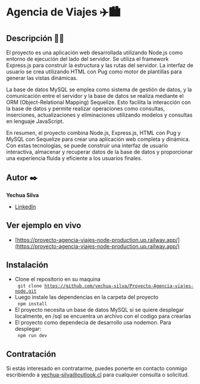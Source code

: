 <h1>Agencia de Viajes  ✈️🏙️</h1>


## Descripción 🐶📅
  El proyecto es una aplicación web desarrollada utilizando Node.js como entorno de ejecución del lado del servidor. Se utiliza el framework Express.js para construir la estructura y las rutas del servidor. La interfaz de usuario se crea utilizando HTML con Pug como motor de plantillas para generar las vistas dinámicas.

  La base de datos MySQL se emplea como sistema de gestión de datos, y la comunicación entre el servidor y la base de datos se realiza mediante el ORM (Object-Relational Mapping) Sequelize. Esto facilita la interacción con la base de datos y permite realizar operaciones como consultas, inserciones, actualizaciones y eliminaciones utilizando modelos y consultas en lenguaje JavaScript.

  En resumen, el proyecto combina Node.js, Express.js, HTML con Pug y MySQL con Sequelize para crear una aplicación web completa y dinámica. Con estas tecnologías, se puede construir una interfaz de usuario interactiva, almacenar y recuperar datos de la base de datos y proporcionar una experiencia fluida y eficiente a los usuarios finales.

## Autor ✒️
**Yechua Silva**

* [LinkedIn](https://www.linkedin.com/in/yechua-silva/)

## Ver ejemplo en vivo 
- [https://proyecto-agencia-viajes-node-production.up.railway.app/](https://proyecto-agencia-viajes-node-production.up.railway.app/)

## Instalación 
- Clone el repositorio en su maquina  <br>
    <code> git clone https://github.com/yechua-silva/Proyecto-Agencia-viajes-node.git </code>
- Luego instale las dependencias en la carpeta del proyecto <br>
    <code> npm install </code>
- El proyecto necesita un base de datos MySQL si se quiere desplegar localmente, en /sql se encuentra un archivo con el codigo para crearlas
- El proyecto como dependecia de desarrollo usa nodemon. Para desplegar: <br>
    <code> npm run dev </code>
  
## Contratación
Si estás interesado en contratarme, puedes ponerte en contacto conmigo escribiendo a yechua-silva@outlook.cl para cualquier consulta o solicitud.

